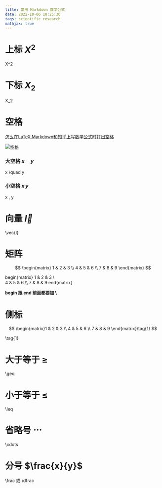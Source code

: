 ```yaml
---
title: 常用 Markdown 数学公式
date: 2022-10-06 10:25:30
tags: scientific research
mathjax: true
---
```


# 上标 $X^2$

X^2

# 下标 $X_2$

X_2

# 空格

[怎么在LaTeX,Markdown和知乎上写数学公式时打出空格](https://zhuanlan.zhihu.com/p/265517357)

![空格](https://files.catbox.moe/fvmirs.jpg)

### 大空格 $x\quad y$

x \quad y

### 小空格 $x \, y$

x \, y

# 向量 $\vec{l}$

\vec{l}

# 矩阵 

$$
\begin{matrix}
1 & 2 & 3 \\
   4 & 5 & 6 \\
   7 & 8 & 9
\end{matrix}
$$

begin{matrix}
1 & 2 & 3 \\\
   4 & 5 & 6 \\\ 
   7 & 8 & 9
end{matrix}

**begin 跟 end 前面都要加 \\**



# 侧标 

$$
\begin{matrix}1 & 2 & 3 \\   4 & 5 & 6 \\   7 & 8 & 9 \end{matrix}\tag{1}
$$

\tag{1}

# 大于等于 $\geq$

\geq

# 小于等于 $\leq$

\leq

# 省略号 $\cdots$

\cdots

# 分号 $\frac{x}{y}$

\frac 或 \dfrac